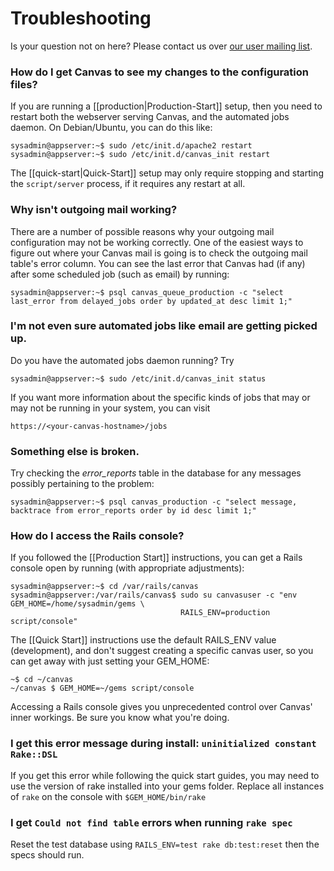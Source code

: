 Troubleshooting
==========

Is your question not on here? Please contact us over [our user mailing list](http://groups.google.com/group/canvas-lms-users).

### How do I get Canvas to see my changes to the configuration files?

If you are running a [[production|Production-Start]] setup, then you need to restart both the webserver serving Canvas, and the automated jobs daemon. On Debian/Ubuntu, you can do this like:

```
sysadmin@appserver:~$ sudo /etc/init.d/apache2 restart
sysadmin@appserver:~$ sudo /etc/init.d/canvas_init restart
```

The [[quick-start|Quick-Start]] setup may only require stopping and starting the `script/server` process, if it requires any restart at all.

### Why isn't outgoing mail working?

There are a number of possible reasons why your outgoing mail configuration may not be working correctly. One of the easiest ways to figure out where your Canvas mail is going is to check the outgoing mail table's error column. You can see the last error that Canvas had (if any) after some scheduled job (such as email) by running:

```
sysadmin@appserver:~$ psql canvas_queue_production -c "select last_error from delayed_jobs order by updated_at desc limit 1;"
```

### I'm not even sure automated jobs like email are getting picked up.

Do you have the automated jobs daemon running? Try

```
sysadmin@appserver:~$ sudo /etc/init.d/canvas_init status
```

If you want more information about the specific kinds of jobs that may or may not be running in your system, you can visit

```
https://<your-canvas-hostname>/jobs
```

### Something else is broken.

Try checking the *error_reports* table in the database for any messages possibly pertaining to the problem:

```
sysadmin@appserver:~$ psql canvas_production -c "select message, backtrace from error_reports order by id desc limit 1;"
```

### How do I access the Rails console?

If you followed the [[Production Start]] instructions, you can get a Rails console open by running (with appropriate adjustments):

```
sysadmin@appserver:~$ cd /var/rails/canvas
sysadmin@appserver:/var/rails/canvas$ sudo su canvasuser -c "env GEM_HOME=/home/sysadmin/gems \
                                      RAILS_ENV=production script/console"
```

The [[Quick Start]] instructions use the default RAILS_ENV value (development), and don't suggest creating a specific canvas user, so you can get away with just setting your GEM_HOME:

```
~$ cd ~/canvas
~/canvas $ GEM_HOME=~/gems script/console
```
Accessing a Rails console gives you unprecedented control over Canvas' inner workings. Be sure you know what you're doing.

### I get this error message during install: `uninitialized constant Rake::DSL`

If you get this error while following the quick start guides, you may need to use the version of rake installed into your gems folder. Replace all instances of `rake` on the console with `$GEM_HOME/bin/rake`

### I get `Could not find table` errors when running `rake spec`

Reset the test database using `RAILS_ENV=test rake db:test:reset` then the specs should run.